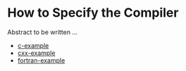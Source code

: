 # How to Specify the Compiler

Abstract to be written ...

- [c-example](c-example/)
- [cxx-example](cxx-example/)
- [fortran-example](fortran-example/)
